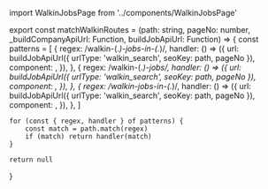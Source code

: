 import WalkinJobsPage from '../components/WalkinJobsPage'

export const matchWalkinRoutes = (path: string, pageNo: number, _buildCompanyApiUrl: Function, buildJobApiUrl: Function) => {
    const patterns = [
        {
            regex: /walkin-(.*)-jobs-in-(.*)/,
            handler: () => ({
                url: buildJobApiUrl({ urlType: 'walkin_search', seoKey: path, pageNo }),
                component: <WalkinJobsPage />,
            }),
        },
        {
            regex: /walkin-(.*)-jobs/,
            handler: () => ({
                url: buildJobApiUrl({ urlType: 'walkin_search', seoKey: path, pageNo }),
                component: <WalkinJobsPage />,
            }),
        },
        {
            regex: /walkin-jobs-in-(.*)/,
            handler: () => ({
                url: buildJobApiUrl({ urlType: 'walkin_search', seoKey: path, pageNo }),
                component: <WalkinJobsPage />,
            }),
        },
    ]

    for (const { regex, handler } of patterns) {
        const match = path.match(regex)
        if (match) return handler(match)
    }

    return null
}
